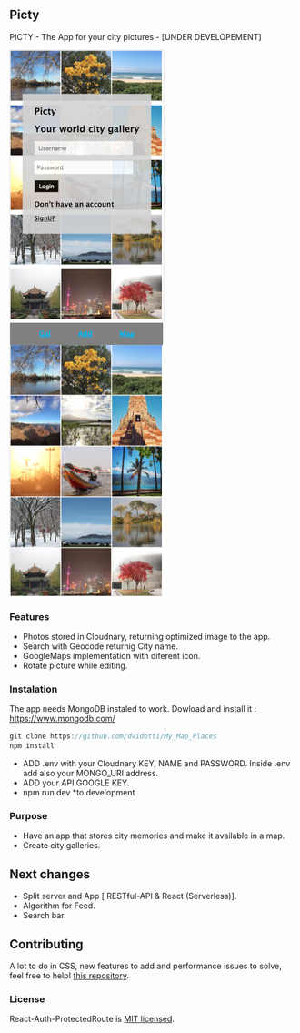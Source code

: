 ## Picty

PICTY - The App for your city pictures - [UNDER DEVELOPEMENT]

![mobile-version-Login](snapshots/Login.png) ![mobile-version-Galery](snapshots/Picty.png)

### Features

- Photos stored in Cloudnary, returning optimized image to the app.
- Search with Geocode returnig City name.
- GoogleMaps implementation with diferent icon.
- Rotate picture while editing.


### Instalation 

The app needs MongoDB instaled to work. 
Dowload and install it : https://www.mongodb.com/

```jsx
git clone https://github.com/dvidotti/My_Map_Places
npm install
```
* ADD .env with your Cloudnary KEY, NAME and PASSWORD. Inside .env add also your MONGO_URI address.
* ADD your API GOOGLE KEY.
* npm run dev *to development

### Purpose

- Have an app that stores city memories and make it available in a map.
- Create city galleries.

## Next changes

- Split server and App [ RESTful-API & React (Serverless)]. 
- Algorithm for Feed. 
- Search bar.

## Contributing

A lot to do in CSS, new features to add and performance issues to solve, feel free to help! [this repository](https://github.com/dvidotti/My_Map_Places).


### License

React-Auth-ProtectedRoute is [MIT licensed](./LICENSE).